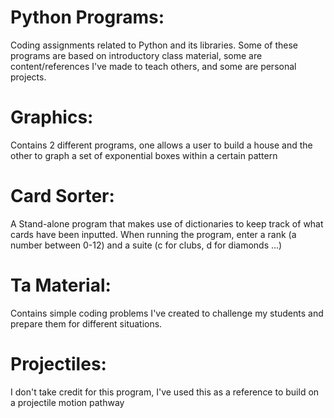 # Python Programs:
Coding assignments related to Python and its libraries. Some of these programs are based on introductory class material, some
are content/references I've made to teach others, and some are personal projects.

# Graphics:
Contains 2 different programs, one allows a user to build a house and the other to graph a set of exponential boxes within a
certain pattern

# Card Sorter:
A Stand-alone program that makes use of dictionaries to keep track of what cards have been inputted. When running the program,
enter a rank (a number between 0-12) and a suite (c for clubs, d for diamonds ...)

# Ta Material:
Contains simple coding problems I've created to challenge my students and prepare them for different situations.

# Projectiles:
I don't take credit for this program, I've used this as a reference to build on a projectile motion pathway
